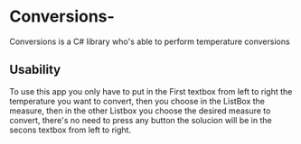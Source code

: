 # Conversions-
Conversions is a C# library who's able to perform temperature conversions
## Usability
To use this app you only have to put in the First textbox from left to right the temperature you want to convert, then you choose in the ListBox the measure, then in the other Listbox you choose the desired measure to convert, there's no need  to press any button the solucion will be in the secons textbox from left to right.

